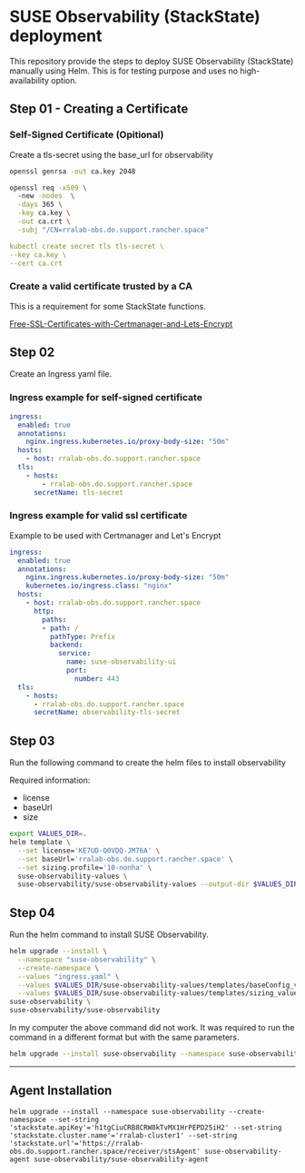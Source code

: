 # SUSE Observability (StackState) deployment
This repository provide the steps to deploy SUSE Observability (StackState) manually using Helm. This is for testing purpose and uses no high-availability option.

## Step 01 - Creating a Certificate
### Self-Signed Certificate (Opitional)
Create a tls-secret using the base_url for observability

```bash
openssl genrsa -out ca.key 2048
```
```bash
openssl req -x509 \                
  -new -nodes  \
  -days 365 \
  -key ca.key \
  -out ca.crt \
  -subj "/CN=rralab-obs.do.support.rancher.space"
```

```yaml
kubectl create secret tls tls-secret \ 
--key ca.key \
--cert ca.crt
```

### Create a valid certificate trusted by a CA
This is a requirement for some StackState functions.

[Free-SSL-Certificates-with-Certmanager-and-Lets-Encrypt](ttps://github.com/rodolfoalmeid/)

## Step 02

Create an Ingress yaml file.

### Ingress example for self-signed certificate

```yaml
ingress:
  enabled: true
  annotations:
    nginx.ingress.kubernetes.io/proxy-body-size: "50m"
  hosts:
    - host: rralab-obs.do.support.rancher.space
  tls:
    - hosts:
        - rralab-obs.do.support.rancher.space
      secretName: tls-secret
```

### Ingress example for valid ssl certificate
Example to be used with Certmanager and Let's Encrypt

```yaml
ingress:
  enabled: true
  annotations:
    nginx.ingress.kubernetes.io/proxy-body-size: "50m"
    kubernetes.io/ingress.class: "nginx"  
  hosts:
    - host: rralab-obs.do.support.rancher.space
      http:
        paths:
        - path: /
          pathType: Prefix
          backend:
            service: 
              name: suse-observability-ui
              port: 
                number: 443
  tls:
    - hosts:
      - rralab-obs.do.support.rancher.space
      secretName: observability-tls-secret
```

## Step 03
Run the following command to create the helm files to install observability

Required information:
- license
- baseUrl
- size

```bash
export VALUES_DIR=.
helm template \
  --set license='KE7UD-Q0VDQ-JM76A' \
  --set baseUrl='rralab-obs.do.support.rancher.space' \
  --set sizing.profile='10-nonha' \
  suse-observability-values \
  suse-observability/suse-observability-values --output-dir $VALUES_DIR
```

## Step 04
Run the helm command to install SUSE Observability.

```bash
helm upgrade --install \
  --namespace "suse-observability" \
  --create-namespace \
  --values "ingress.yaml" \
  --values $VALUES_DIR/suse-observability-values/templates/baseConfig_values.yaml \
  --values $VALUES_DIR/suse-observability-values/templates/sizing_values.yaml \  
suse-observability \
suse-observability/suse-observability
```

In my computer the above command did not work. It was required to run the command in a different format but with the same parameters. 
```bash
helm upgrade --install suse-observability --namespace suse-observability --create-namespace suse-observability/suse-observability --values "ingress.yaml" --values $VALUES_DIR/suse-observability-values/templates/baseConfig_values.yaml --values $VALUES_DIR/suse-observability-values/templates/sizing_values.yaml --set global.skipSslValidation=true
```



***
## Agent Installation

```
helm upgrade --install --namespace suse-observability --create-namespace --set-string 'stackstate.apiKey'='h1tgCiuCRB8CRW8kTvMX1HrPEPD25iH2' --set-string 'stackstate.cluster.name'='rralab-cluster1' --set-string 'stackstate.url'='https://rralab-obs.do.support.rancher.space/receiver/stsAgent' suse-observability-agent suse-observability/suse-observability-agent
```
